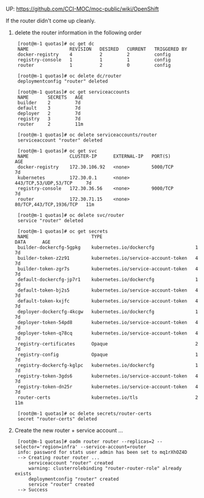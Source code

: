 UP: <https://github.com/CCI-MOC/moc-public/wiki/OpenShift>

If the router didn't come up cleanly.

1) delete the router information in the following order

        [root@m-1 quotas]# oc get dc
        NAME               REVISION   DESIRED   CURRENT   TRIGGERED BY
        docker-registry    4          2         2         config
        registry-console   1          1         1         config
        router             1          2         0         config
        
        [root@m-1 quotas]# oc delete dc/router
        deploymentconfig "router" deleted
        
        [root@m-1 quotas]# oc get serviceaccounts
        NAME       SECRETS   AGE
        builder    2         7d
        default    3         7d
        deployer   2         7d
        registry   3         7d
        router     2         11m
        
        [root@m-1 quotas]# oc delete serviceaccounts/router
        serviceaccount "router" deleted
        
        [root@m-1 quotas]# oc get svc
        NAME               CLUSTER-IP      EXTERNAL-IP   PORT(S)                   AGE
        docker-registry    172.30.106.92   <none>        5000/TCP                  7d
        kubernetes         172.30.0.1      <none>        443/TCP,53/UDP,53/TCP     7d
        registry-console   172.30.36.56    <none>        9000/TCP                  7d
        router             172.30.71.15    <none>        80/TCP,443/TCP,1936/TCP   11m

        [root@m-1 quotas]# oc delete svc/router
        service "router" deleted

        [root@m-1 quotas]# oc get secrets
        NAME                       TYPE                                  DATA      AGE
        builder-dockercfg-5gpkg    kubernetes.io/dockercfg               1         7d
        builder-token-z2z91        kubernetes.io/service-account-token   4         7d
        builder-token-zgr7s        kubernetes.io/service-account-token   4         7d
        default-dockercfg-jp7r1    kubernetes.io/dockercfg               1         7d
        default-token-bj2s5        kubernetes.io/service-account-token   4         7d
        default-token-kxjfc        kubernetes.io/service-account-token   4         7d
        deployer-dockercfg-4kcgw   kubernetes.io/dockercfg               1         7d
        deployer-token-54pd8       kubernetes.io/service-account-token   4         7d
        deployer-token-q78cq       kubernetes.io/service-account-token   4         7d
        registry-certificates      Opaque                                2         7d
        registry-config            Opaque                                1         7d
        registry-dockercfg-kglpc   kubernetes.io/dockercfg               1         7d
        registry-token-3gds6       kubernetes.io/service-account-token   4         7d
        registry-token-dn25r       kubernetes.io/service-account-token   4         7d
        router-certs               kubernetes.io/tls                     2         11m

        [root@m-1 quotas]# oc delete secrets/router-certs
        secret "router-certs" deleted

2) Create the new router + service account ...

        [root@m-1 quotas]# oadm router router --replicas=2 --selector='region=infra' --service-account=router
        info: password for stats user admin has been set to mq1rXhOZ4D
        --> Creating router router ...
            serviceaccount "router" created
            warning: clusterrolebinding "router-router-role" already exists
            deploymentconfig "router" created
            service "router" created
        --> Success

